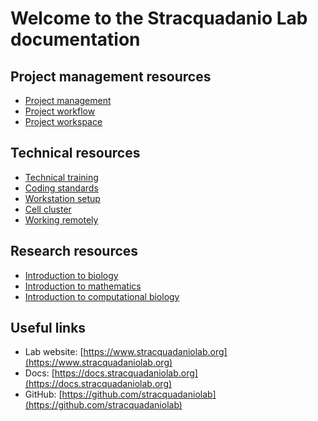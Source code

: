 # Welcome to the Stracquadanio Lab documentation

## Project management resources

- [Project management](technical-howto/project-management.md)
- [Project workflow](technical-howto/project-workflow.md)
- [Project workspace](technical-howto/project-workspace.md)

## Technical resources

- [Technical training](technical-howto/technical-training.md)
- [Coding standards](technical-howto/coding-standards.md)
- [Workstation setup](technical-howto/workstation-setup.md)
- [Cell cluster](technical-howto/cell-cluster.md)
- [Working remotely](technical-howto/working-remotely.md)

## Research resources

- [Introduction to biology](./research-howtos/introduction-to-biology.md)
- [Introduction to mathematics](research-howtos/introduction-to-mathematics.md)
- [Introduction to computational biology](research-howtos/introduction-to-computational-biology.md)

## Useful links

- Lab website: [https://www.stracquadaniolab.org](https://www.stracquadaniolab.org)
- Docs: [https://docs.stracquadaniolab.org](https://docs.stracquadaniolab.org)
- GitHub: [https://github.com/stracquadaniolab](https://github.com/stracquadaniolab)
